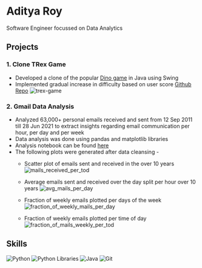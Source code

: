 # Aditya Roy
Software Engineer focussed on Data Analytics


## Projects

### 1. Clone TRex Game
* Developed a clone of the popular [Dino game](https://trex-runner.com/) in Java using Swing
* Implemented gradual increase in difficulty based on user score
[Github Repo](https://github.com/adityaroyar/TRexGame)
![trex-game](https://user-images.githubusercontent.com/57500357/124045664-22846080-d9de-11eb-9a60-90bfd9316839.gif)


### 2. Gmail Data Analysis
* Analyzed 63,000+ personal emails received and sent from 12 Sep 2011 till 28 Jun 2021 to extract insights regarding email communication per hour, per day and per week
* Data analysis was done using pandas and matplotlib libraries
* Analysis notebook can be found [here](https://github.com/adityaroyar/gmail-data-analysis/blob/main/gmail_eda.ipynb)
* The following plots were generated after data cleansing - 
  * Scatter plot of emails sent and received in the over 10 years
  ![mails_received_per_tod](https://user-images.githubusercontent.com/57500357/124046630-64160b00-d9e0-11eb-97d8-4f23470161a1.png)

  * Average emails sent and received over the day split per hour over 10 years
  ![avg_mails_per_day](https://user-images.githubusercontent.com/57500357/124046646-7001cd00-d9e0-11eb-8d3b-cbf6aa8895a8.png)

  * Fraction of weekly emails plotted per days of the week
  ![fraction_of_weekly_mails_per_day](https://user-images.githubusercontent.com/57500357/124046821-d1c23700-d9e0-11eb-8ce2-a0cd98a2617b.png)

  * Fraction of weekly emails plotted per time of day 
  ![fraction_of_mails_weekly_per_tod](https://user-images.githubusercontent.com/57500357/124046848-ddadf900-d9e0-11eb-8dd8-99e79739659a.png)


## Skills
![Python](https://cdn.iconscout.com/icon/free/png-256/python-3521655-2945099.png) ![Python Libraries](https://w7.pngwing.com/pngs/24/563/png-transparent-scikit-learn-python-machine-learning-library-natural-language-toolkit-anaconda-animals-text-logo.png) ![Java](https://cdn.iconscout.com/icon/free/png-256/java-60-1174953.png)  ![Git](https://cdn.iconscout.com/icon/free/png-256/git-1-226092.png)
